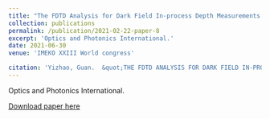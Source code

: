 ```yaml
---
title: "The FDTD Analysis for Dark Field In-process Depth Measurements of Fine Microgrooves"
collection: publications
permalink: /publication/2021-02-22-paper-8
excerpt: 'Optics and Photonics International.'
date: 2021-06-30
venue: 'IMEKO XXIII World congress'

citation: 'Yizhao, Guan.  &quot;THE FDTD ANALYSIS FOR DARK FIELD IN-PROCESS DEPTH MEASUREMENTS OF FINE MICROGROOVES.&quot; <i>IMEKO conference 2021</i>. 8.'
---
```

Optics and Photonics International.

[Download paper here](http://lgyz123.github.io/yizhao/files/IMEKO2021_Yizhao_Guan.pdf)
